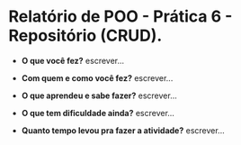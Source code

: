 # Relatório de POO - Prática 6 - Repositório (CRUD).

- **O que você fez?**
escrever...

- **Com quem e como você fez?**
escrever...

- **O que aprendeu e sabe fazer?**
escrever...

- **O que tem dificuldade ainda?**
escrever...

- **Quanto tempo levou pra fazer a atividade?**
escrever...
